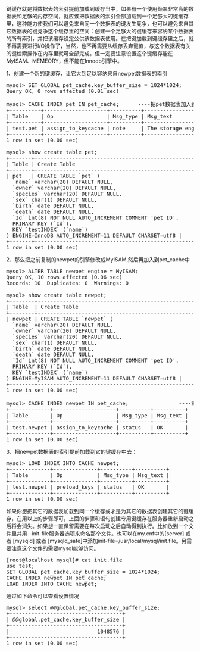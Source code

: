 <!--
author: admin
date: 2013-10-05 13:24:12
title: mysql创建新的键缓存
tags: key_buffer_key,mysql,索引,键缓存
category: Mysql
status: publish
summary: 键缓存就是将数据表的索引提前加载到缓存当中，如果有一个使用频率非常高的数据表和足够的内存空间，就应该把数据表的索引全部加载到一个足够大的键缓存里，这种能力使我们可以避免来自同一个数据表的键发生竞争，也可以避免来自其它数据表的键竞争这个缓存里的空间：创建一个足够大的键缓存来容纳某个
-->

键缓存就是将数据表的索引提前加载到缓存当中，如果有一个使用频率非常高的数据表和足够的内存空间，就应该把数据表的索引全部加载到一个足够大的键缓存里，这种能力使我们可以避免来自同一个数据表的键发生竞争，也可以避免来自其它数据表的键竞争这个缓存里的空间：创建一个足够大的键缓存来容纳某个数据表的所有索引，并把该缓存设定公供该数据表使用。在把键加载到键缓存里之后，就不再需要进行I/O操作了，当然，也不再需要从缓存丢弃键值，与这个数据表有关的键检索操作在内存里就可全部完成。但一定要注意设置这个键缓存能在MyISAM、MEMEORY，但不能在Innodb引擎中。

1、创建一个新的键缓存，让它大到足以容纳来自newpet数据表的索引
<pre class="lang:mysql decode:true">mysql&gt; SET GLOBAL pet_cache.key_buffer_size = 1024*1024;  
Query OK, 0 rows affected (0.01 sec)

mysql&gt; CACHE INDEX pet IN pet_cache;      ----把pet数据表加入到这个键缓存，但是pet表的引擎是innodb，无法加载
+----------+--------------------+----------+---------------------------------------------------------------------+
| Table    | Op                 | Msg_type | Msg_text                                                            |
+----------+--------------------+----------+---------------------------------------------------------------------+
| test.pet | assign_to_keycache | note     | The storage engine for the table doesn't support assign_to_keycache |
+----------+--------------------+----------+---------------------------------------------------------------------+
1 row in set (0.00 sec)

mysql&gt; show create table pet;
+-------+-------------------------------------------------------------------------------------------------------------------------------------------------------------------------------------------------------------------------------------------------------------------------------------------------------------------------------------------------------------------------------------------+
| Table | Create Table                                                                                                                                                                                                                                                                                                                                                                              |
+-------+-------------------------------------------------------------------------------------------------------------------------------------------------------------------------------------------------------------------------------------------------------------------------------------------------------------------------------------------------------------------------------------------+
| pet   | CREATE TABLE `pet` (
  `name` varchar(20) DEFAULT NULL,
  `owner` varchar(20) DEFAULT NULL,
  `species` varchar(20) DEFAULT NULL,
  `sex` char(1) DEFAULT NULL,
  `birth` date DEFAULT NULL,
  `death` date DEFAULT NULL,
  `Id` int(8) NOT NULL AUTO_INCREMENT COMMENT 'pet ID',
  PRIMARY KEY (`Id`),
  KEY `testINDEX` (`name`)
) ENGINE=InnoDB AUTO_INCREMENT=11 DEFAULT CHARSET=utf8 |
+-------+-------------------------------------------------------------------------------------------------------------------------------------------------------------------------------------------------------------------------------------------------------------------------------------------------------------------------------------------------------------------------------------------+
1 row in set (0.00 sec)</pre>
2、那么把之前复制的newpet的引擎修改成MyISAM,然后再加入到pet_cache中
<pre class="lang:mysql decode:true">mysql&gt; ALTER TABLE newpet engine = MyISAM;      
Query OK, 10 rows affected (0.06 sec)
Records: 10  Duplicates: 0  Warnings: 0

mysql&gt; show create table newpet;
+--------+----------------------------------------------------------------------------------------------------------------------------------------------------------------------------------------------------------------------------------------------------------------------------------------------------------------------------------------------------------------------------------------------+
| Table  | Create Table                                                                                                                                                                                                                                                                                                                                                                                 |
+--------+----------------------------------------------------------------------------------------------------------------------------------------------------------------------------------------------------------------------------------------------------------------------------------------------------------------------------------------------------------------------------------------------+
| newpet | CREATE TABLE `newpet` (
  `name` varchar(20) DEFAULT NULL,
  `owner` varchar(20) DEFAULT NULL,
  `species` varchar(20) DEFAULT NULL,
  `sex` char(1) DEFAULT NULL,
  `birth` date DEFAULT NULL,
  `death` date DEFAULT NULL,
  `Id` int(8) NOT NULL AUTO_INCREMENT COMMENT 'pet ID',
  PRIMARY KEY (`Id`),
  KEY `testINDEX` (`name`)
) ENGINE=MyISAM AUTO_INCREMENT=11 DEFAULT CHARSET=utf8 |
+--------+----------------------------------------------------------------------------------------------------------------------------------------------------------------------------------------------------------------------------------------------------------------------------------------------------------------------------------------------------------------------------------------------+
1 row in set (0.00 sec)

mysql&gt; CACHE INDEX newpet IN pet_cache;                ----重新将newpet表加载到pet_cache中，OK    
+-------------+--------------------+----------+----------+
| Table       | Op                 | Msg_type | Msg_text |
+-------------+--------------------+----------+----------+
| test.newpet | assign_to_keycache | status   | OK       |
+-------------+--------------------+----------+----------+
1 row in set (0.00 sec)</pre>
3、把newpet数据表的索引提前加载到它的键缓存中去：
<pre class="lang:mysql decode:true">mysql&gt; LOAD INDEX INTO CACHE newpet;
+-------------+--------------+----------+----------+
| Table       | Op           | Msg_type | Msg_text |
+-------------+--------------+----------+----------+
| test.newpet | preload_keys | status   | OK       |
+-------------+--------------+----------+----------+
1 row in set (0.00 sec)</pre>
如果你想把其它的数据表加载到同一个缓存或才是为其它的数据表创建其它的键缓存，在用以上的步骤即可，上面的步骤和语句创建专用键缓存在服务器重新启动之后将会消失。如果想一直保留需要在每次启动之后自动得到执行。比如放到一个文件里并用--init-file服务器选项来命名那个文件。也可以在my.cnf中的[server] 或者 [mysqld] 或者 [mysqld_safe]中添加init-file=/usr/local/mysql/init.file。另需要注意这个文件的需要mysql能够访问。
<pre class="lang:sh decode:true">[root@localhost mysql]# cat init.file 
use test;
SET GLOBAL pet_cache.key_buffer_size = 1024*1024;  
CACHE INDEX newpet IN pet_cache;  
LOAD INDEX INTO CACHE newpet;</pre>
通过如下命令可以查看设置情况
<pre class="lang:mysql decode:true ">mysql&gt; select @@global.pet_cache.key_buffer_size; 
+------------------------------------+
| @@global.pet_cache.key_buffer_size |
+------------------------------------+
|                            1048576 |
+------------------------------------+
1 row in set (0.00 sec)</pre>
&nbsp;